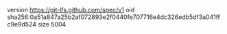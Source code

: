 version https://git-lfs.github.com/spec/v1
oid sha256:0a51a847a25b2af072893e2f0440fe707716e4dc326edb5df3a041ffc9e9d524
size 5004
